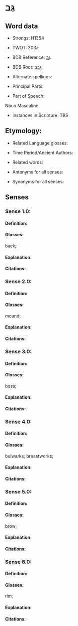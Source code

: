 # גַּב

<!-- Status: S2="NeedsEdits" -->
<!-- Lexica used for edits:   -->

## Word data

* Strongs: H1354

* TWOT: 303a

* BDB Reference: [גַּב](rc://en/bdb/dict/c.af.ab)

* BDB Root: [גבב](rc://en/bdb/dict/c.af.aa)

* Alternate spellings:

* Principal Parts:

* Part of Speech:

Noun Masculine

* Instances in Scripture: TBS

## Etymology:

* Related Language glosses:

* Time Period/Ancient Authors:

* Related words:

* Antonyms for all senses:

* Synonyms for all senses:

## Senses

### Sense 1.0:

#### Definition:

#### Glosses:

back; 

#### Explanation:

#### Citations:



### Sense 2.0:

#### Definition:

#### Glosses:

mound; 

#### Explanation:

#### Citations:



### Sense 3.0:

#### Definition:

#### Glosses:

boss; 

#### Explanation:

#### Citations:



### Sense 4.0:

#### Definition:

#### Glosses:

bulwarks; breastworks; 

#### Explanation:

#### Citations:



### Sense 5.0:

#### Definition:

#### Glosses:

brow; 

#### Explanation:

#### Citations:



### Sense 6.0:

#### Definition:

#### Glosses:

rim; 

#### Explanation:

#### Citations:



